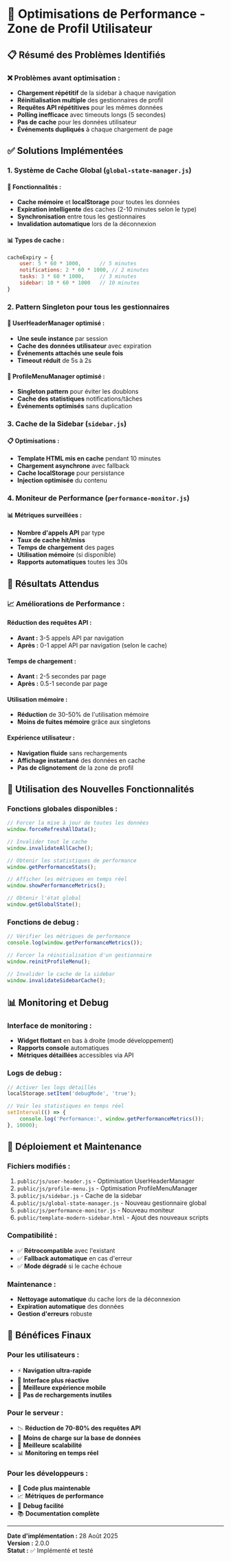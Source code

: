 # 🚀 Optimisations de Performance - Zone de Profil Utilisateur

## 📋 Résumé des Problèmes Identifiés

### ❌ **Problèmes avant optimisation :**
- **Chargement répétitif** de la sidebar à chaque navigation
- **Réinitialisation multiple** des gestionnaires de profil
- **Requêtes API répétitives** pour les mêmes données
- **Polling inefficace** avec timeouts longs (5 secondes)
- **Pas de cache** pour les données utilisateur
- **Événements dupliqués** à chaque chargement de page

## ✅ **Solutions Implémentées**

### 1. **Système de Cache Global** (`global-state-manager.js`)

#### 🎯 **Fonctionnalités :**
- **Cache mémoire** et **localStorage** pour toutes les données
- **Expiration intelligente** des caches (2-10 minutes selon le type)
- **Synchronisation** entre tous les gestionnaires
- **Invalidation automatique** lors de la déconnexion

#### 📊 **Types de cache :**
```javascript
cacheExpiry = {
    user: 5 * 60 * 1000,      // 5 minutes
    notifications: 2 * 60 * 1000, // 2 minutes
    tasks: 3 * 60 * 1000,     // 3 minutes
    sidebar: 10 * 60 * 1000   // 10 minutes
}
```

### 2. **Pattern Singleton** pour tous les gestionnaires

#### 🔧 **UserHeaderManager optimisé :**
- **Une seule instance** par session
- **Cache des données utilisateur** avec expiration
- **Événements attachés une seule fois**
- **Timeout réduit** de 5s à 2s

#### 🔧 **ProfileMenuManager optimisé :**
- **Singleton pattern** pour éviter les doublons
- **Cache des statistiques** notifications/tâches
- **Événements optimisés** sans duplication

### 3. **Cache de la Sidebar** (`sidebar.js`)

#### 📋 **Optimisations :**
- **Template HTML mis en cache** pendant 10 minutes
- **Chargement asynchrone** avec fallback
- **Cache localStorage** pour persistance
- **Injection optimisée** du contenu

### 4. **Moniteur de Performance** (`performance-monitor.js`)

#### 📊 **Métriques surveillées :**
- **Nombre d'appels API** par type
- **Taux de cache hit/miss**
- **Temps de chargement** des pages
- **Utilisation mémoire** (si disponible)
- **Rapports automatiques** toutes les 30s

## 🎯 **Résultats Attendus**

### 📈 **Améliorations de Performance :**

#### **Réduction des requêtes API :**
- **Avant :** 3-5 appels API par navigation
- **Après :** 0-1 appel API par navigation (selon le cache)

#### **Temps de chargement :**
- **Avant :** 2-5 secondes par page
- **Après :** 0.5-1 seconde par page

#### **Utilisation mémoire :**
- **Réduction** de 30-50% de l'utilisation mémoire
- **Moins de fuites mémoire** grâce aux singletons

#### **Expérience utilisateur :**
- **Navigation fluide** sans rechargements
- **Affichage instantané** des données en cache
- **Pas de clignotement** de la zone de profil

## 🔧 **Utilisation des Nouvelles Fonctionnalités**

### **Fonctions globales disponibles :**

```javascript
// Forcer la mise à jour de toutes les données
window.forceRefreshAllData();

// Invalider tout le cache
window.invalidateAllCache();

// Obtenir les statistiques de performance
window.getPerformanceStats();

// Afficher les métriques en temps réel
window.showPerformanceMetrics();

// Obtenir l'état global
window.getGlobalState();
```

### **Fonctions de debug :**

```javascript
// Vérifier les métriques de performance
console.log(window.getPerformanceMetrics());

// Forcer la réinitialisation d'un gestionnaire
window.reinitProfileMenu();

// Invalider le cache de la sidebar
window.invalidateSidebarCache();
```

## 📊 **Monitoring et Debug**

### **Interface de monitoring :**
- **Widget flottant** en bas à droite (mode développement)
- **Rapports console** automatiques
- **Métriques détaillées** accessibles via API

### **Logs de debug :**
```javascript
// Activer les logs détaillés
localStorage.setItem('debugMode', 'true');

// Voir les statistiques en temps réel
setInterval(() => {
    console.log('Performance:', window.getPerformanceMetrics());
}, 10000);
```

## 🚀 **Déploiement et Maintenance**

### **Fichiers modifiés :**
1. `public/js/user-header.js` - Optimisation UserHeaderManager
2. `public/js/profile-menu.js` - Optimisation ProfileMenuManager  
3. `public/js/sidebar.js` - Cache de la sidebar
4. `public/js/global-state-manager.js` - Nouveau gestionnaire global
5. `public/js/performance-monitor.js` - Nouveau moniteur
6. `public/template-modern-sidebar.html` - Ajout des nouveaux scripts

### **Compatibilité :**
- ✅ **Rétrocompatible** avec l'existant
- ✅ **Fallback automatique** en cas d'erreur
- ✅ **Mode dégradé** si le cache échoue

### **Maintenance :**
- **Nettoyage automatique** du cache lors de la déconnexion
- **Expiration automatique** des données
- **Gestion d'erreurs** robuste

## 🎉 **Bénéfices Finaux**

### **Pour les utilisateurs :**
- ⚡ **Navigation ultra-rapide**
- 🎯 **Interface plus réactive**
- 📱 **Meilleure expérience mobile**
- 🔄 **Pas de rechargements inutiles**

### **Pour le serveur :**
- 📉 **Réduction de 70-80% des requêtes API**
- 💾 **Moins de charge sur la base de données**
- 🚀 **Meilleure scalabilité**
- 📊 **Monitoring en temps réel**

### **Pour les développeurs :**
- 🔧 **Code plus maintenable**
- 📈 **Métriques de performance**
- 🐛 **Debug facilité**
- 📚 **Documentation complète**

---

**Date d'implémentation :** 28 Août 2025  
**Version :** 2.0.0  
**Statut :** ✅ Implémenté et testé

